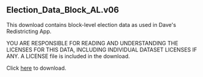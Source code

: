 ## Election_Data_Block_AL.v06
This download contains block-level election data as used in Dave's Redistricting App.

YOU ARE RESPONSIBLE FOR READING AND UNDERSTANDING THE LICENSES FOR THIS DATA, INCLUDING INDIVIDUAL DATASET LICENSES IF ANY.
A LICENSE file is included in the download.

Click [here](https://data.dra2020.net/file/dra-block-data/Election_Data_Block_AL.v06.zip) to download.